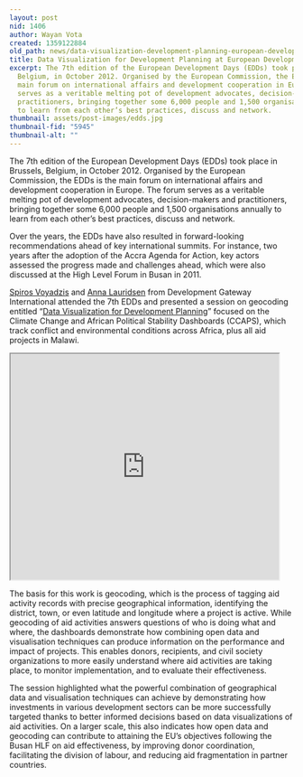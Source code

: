 ```yaml
---
layout: post
nid: 1406
author: Wayan Vota
created: 1359122884
old_path: news/data-visualization-development-planning-european-development-days
title: Data Visualization for Development Planning at European Development Days
excerpt: The 7th edition of the European Development Days (EDDs) took place in Brussels,
  Belgium, in October 2012. Organised by the European Commission, the EDDs is the
  main forum on international affairs and development cooperation in Europe. The forum
  serves as a veritable melting pot of development advocates, decision-makers and
  practitioners, bringing together some 6,000 people and 1,500 organisations annually
  to learn from each other’s best practices, discuss and network.
thumbnail: assets/post-images/edds.jpg
thumbnail-fid: "5945"
thumbnail-alt: ""
---
```


The 7th edition of the European Development Days (EDDs) took place in Brussels, Belgium, in October 2012. Organised by the European Commission, the EDDs is the main forum on international affairs and development cooperation in Europe. The forum serves as a veritable melting pot of development advocates, decision-makers and practitioners, bringing together some 6,000 people and 1,500 organisations annually to learn from each other’s best practices, discuss and network.

Over the years, the EDDs have also resulted in forward-looking recommendations ahead of key international summits. For instance, two years after the adoption of the Accra Agenda for Action, key actors assessed the progress made and challenges ahead, which were also discussed at the High Level Forum in Busan in 2011.

[Spiros Voyadzis](http://www.flickr.com/photos/developmentgateway/8413212209/in/photostream) and [Anna Lauridsen](http://www.flickr.com/photos/developmentgateway/8413212103/in/photostream) from Development Gateway International attended the 7th EDDs and presented a session on geocoding entitled “[Data Visualization for Development Planning](http://www.slideshare.net/Wayan_Vota/data-visualization-for-development-planning)” focused on the Climate Change and African Political Stability Dashboards (CCAPS), which track conflict and environmental conditions across Africa, plus all aid projects in Malawi.

<iframe height="400" src="http://www.slideshare.net/slideshow/embed_code/16175630" width="476"></iframe>

The basis for this work is geocoding, which is the process of tagging aid activity records with precise geographical information, identifying the district, town, or even latitude and longitude where a project is active. While geocoding of aid activities answers questions of who is doing what and where, the dashboards demonstrate how combining open data and visualisation techniques can produce information on the performance and impact of projects. This enables donors, recipients, and civil society organizations to more easily understand where aid activities are taking place, to monitor implementation, and to evaluate their effectiveness.

The session highlighted what the powerful combination of geographical data and visualisation techniques can achieve by demonstrating how investments in various development sectors can be more successfully targeted thanks to better informed decisions based on data visualizations of aid activities. On a larger scale, this also indicates how open data and geocoding can contribute to attaining the EU’s objectives following the Busan HLF on aid effectiveness, by improving donor coordination, facilitating the division of labour, and reducing aid fragmentation in partner countries.
